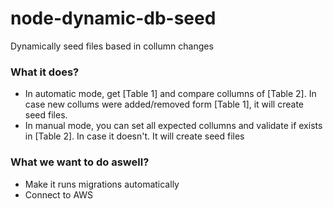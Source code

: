 # node-dynamic-db-seed
Dynamically seed files based in collumn changes 

### What it does? 
 - In automatic mode, get [Table 1] and compare collumns of [Table 2]. In case new collums were added/removed form [Table 1], it will create seed files. 
 - In manual mode, you can set all expected collumns and validate if exists in [Table 2]. In case it doesn't. It will create seed files


 ### What we want to do aswell? 

 - Make it runs migrations automatically
 - Connect to AWS 


 